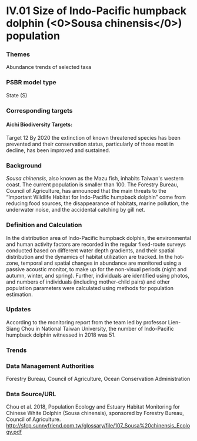 # IV.01 Size of Indo-Pacific humpback dolphin (<0>Sousa chinensis</0>) population

<script type="text/javascript" src="http://cdn.mathjax.org/mathjax/latest/MathJax.js?config=TeX-AMS-MML_HTMLorMML"></script>

### Themes
Abundance trends of selected taxa
### PSBR model type
State (S)
### Corresponding targets
#### Aichi Biodiversity Targets:
Target 12 By 2020 the extinction of known threatened species has been prevented and their conservation status, particularly of those most in decline, has been improved and sustained.
### Background
*Sousa chinensis*, also known as the Mazu fish, inhabits Taiwan's western coast. The current population is smaller than 100. The Forestry Bureau, Council of Agriculture, has announced that the main threats to the “Important Wildlife Habitat for Indo-Pacific humpback dolphin” come from reducing food sources, the disappearance of habitats, marine pollution, the underwater noise, and the accidental catching by gill net.
### Definition and Calculation
In the distribution area of Indo-Pacific humpback dolphin, the environmental and human activity factors are recorded in the regular fixed-route surveys conducted based on different water depth gradients, and their spatial distribution and the dynamics of habitat utilization are tracked. In the hot-zone, temporal and spatial changes in abundance are monitored using a passive acoustic monitor, to make up for the non-visual periods (night and autumn, winter, and spring). Further, individuals are identified using photos, and numbers of individuals (including mother-child pairs) and other population parameters were calculated using methods for population estimation.
### Updates
According to the monitoring report from the team led by professor Lien-Siang Chou in National Taiwan University, the number of Indo-Pacific humpback dolphin witnessed in 2018 was 51.
### Trends
### Data Management Authorities
Forestry Bureau, Council of Agriculture, Ocean Conservation Administration
### Data Source/URL
Chou et al. 2018, Population Ecology and Estuary Habitat Monitoring for Chinese White Dolphin (Sousa chinensis), sponsored by Forestry Bureau, Council of Agriculture. http://sfcp.sunnyfriend.com.tw/glossary/file/107_Sousa%20chinensis_Ecology.pdf